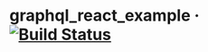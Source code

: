# graphql_react_example  &middot; [![Build Status](https://travis-ci.org/hofiorg/graphql_react_example.svg?branch=master)](https://travis-ci.org/hofiorg/graphql_react_example)